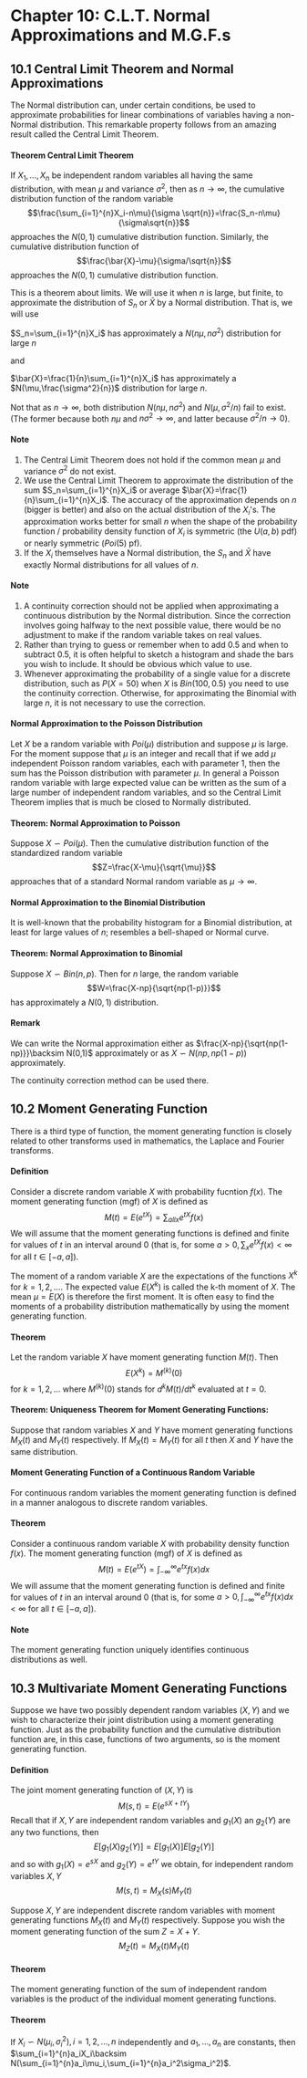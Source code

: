 # Chapter 10: C.L.T. Normal Approximations and M.G.F.s

## 10.1 Central Limit Theorem and Normal Approximations

The Normal distribution can, under certain conditions, be used to approximate probabilities for linear combinations of variables having a non-Normal distribution. This remarkable property follows from an amazing result called the Central Limit Theorem.

#### Theorem Central Limit Theorem

If $X_1,...,X_n$ be independent random variables all having the same distribution, with mean $\mu$ and variance $\sigma^2$, then as $n\rightarrow \infty$, the cumulative distribution function of the random variable
$$\frac{\sum_{i=1}^{n}X_i-n\mu}{\sigma \sqrt{n}}=\frac{S_n-n\mu}{\sigma\sqrt{n}}$$
approaches the $N(0,1)$ cumulative distribution function. Similarly, the cumulative distribution function of
$$\frac{\bar{X}-\mu}{\sigma/\sqrt{n}}$$
approaches the $N(0,1)$ cumulative distribution function.

This is a theorem about limits. We will use it when $n$ is large, but finite, to approximate the distribution of $S_n$ or $\bar{X}$ by a Normal distribution. That is, we will use 

$S_n=\sum_{i=1}^{n}X_i$ has approximately a $N(n\mu, n\sigma^2)$ distribution for large $n$

and

$\bar{X}=\frac{1}{n}\sum_{i=1}^{n}X_i$ has approximately a $N(\mu,\frac{\sigma^2}{n})$ distribution for large $n$.

Not that as $n\rightarrow \infty$, both distribution $N(n\mu,n\sigma^2)$ and $N(\mu,\sigma^2/n)$ fail to exist. (The former because both $n\mu$ and $n\sigma^2\rightarrow\infty$, and latter because $\sigma^2/n\rightarrow 0$).

#### Note
1.	The Central Limit Theorem does not hold if the common mean $\mu$ and variance $\sigma^2$ do not exist.
2.	We use the Central Limit Theorem to approximate the distribution of the sum $S_n=\sum_{i=1}^{n}X_i$ or average $\bar{X}=\frac{1}{n}\sum_{i=1}^{n}X_i$. The accuracy of the approximation depends on $n$ (bigger is better) and also on the actual distribution of the $X_i$'s. The approximation works better for small $n$ when the shape of the probability function / probability density function of $X_i$ is symmetric (the $U(a,b)$ pdf) or nearly symmetric ($Poi(5)$ pf).
3.	 If the $X_i$ themselves have a Normal distribution, the $S_n$ and $\bar{X}$ have exactly Normal distributions for all values of $n$.

#### Note
1.	A continuity correction should not be applied when approximating a continuous distribution by the Normal distribution. Since the correction involves going halfway to the next possible value, there would be no adjustment to make if the random variable takes on real values.
2.	Rather than trying to guess or remember when to add 0.5 and when to subtract 0.5, it is often helpful to sketch a histogram and shade the bars you wish to include. It should be obvious which value to use.
3.	Whenever approximating the probability of a single value for a discrete distribution, such as $P(X=50)$ when $X$ is $Bin(100,0.5)$ you need to use the continuity correction. Otherwise, for approximating the Binomial with large $n$, it is not necessary to use the correction.

#### Normal Approximation to the Poisson Distribution

Let $X$ be a random variable with $Poi(\mu)$ distribution and suppose $\mu$ is large. For the moment suppose that $\mu$ is an integer and recall that if we add $\mu$ independent Poisson random variables, each with parameter 1, then the sum has the Poisson distribution with parameter $\mu$. In general a Poisson random variable with large expected value can be written as the sum of a large number of independent random variables, and so the Central Limit Theorem implies that is much be closed to Normally distributed.

#### Theorem: Normal Approximation to Poisson

Suppose $X\backsim Poi(\mu)$. Then the cumulative distribution function of the standardized random variable
$$Z=\frac{X-\mu}{\sqrt{\mu}}$$
approaches that of a standard Normal random variable as $\mu\rightarrow\infty$.

#### Normal Approximation to the Binomial Distribution

It is well-known that the probability histogram for a Binomial distribution, at least for large values of $n$; resembles a bell-shaped or Normal curve.

#### Theorem: Normal Approximation to Binomial

Suppose $X\backsim Bin(n,p)$. Then for $n$ large, the random variable
$$W=\frac{X-np}{\sqrt{np(1-p)}}$$
has approximately a $N(0,1)$ distribution.

#### Remark

We can write the Normal approximation either as $\frac{X-np}{\sqrt{np(1-np)}}\backsim N(0,1)$ approximately or as $X\backsim N(np,np(1-p))$ approximately.

The continuity correction method can be used there.

## 10.2 Moment Generating Function

There is a third type of function, the moment generating function is closely related to other transforms used in mathematics, the Laplace and Fourier transforms.

#### Definition

Consider a discrete random variable $X$ with probability fucntion $f(x)$. The moment generating function (mgf) of $X$ is defined as
$$M(t)=E(e^{tX})=\sum_{all x}e^{tX}f(x)$$
We will assume that the moment generating functions is defined and finite for values of $t$ in an interval around 0 (that is, for some $a>0,\sum_{x}e^{tX}f(x)<\infty$ for all $t\in[-a,a]$).

The moment of a random variable $X$  are the expectations of the functions $X^k$ for $k=1,2,...$. The expected value $E(X^k)$ is called the k-th moment of $X$. The mean $\mu=E(X)$ is therefore the first moment. It is often easy to find the moments of a probability distribution mathematically by using the moment generating function.

#### Theorem

Let the random variable $X$ have moment generating function $M(t)$. Then
$$E(X^k)=M^{(k)}(0)$$ for $k=1,2,...$
where $M^{(k)}(0)$ stands for $d^kM(t)/dt^k$ evaluated at $t=0$.

#### Theorem: Uniqueness Theorem for Moment Generating Functions:

Suppose that random variables $X$ and $Y$ have moment generating functions $M_X(t)$ and $M_Y(t)$ respectively. If $M_X(t)=M_Y(t)$ for all $t$ then $X$ and $Y$ have the same distribution.

#### Moment Generating Function of a Continuous Random Variable

For continuous random variables the moment generating function is defined in a manner analogous to discrete random variables.

#### Theorem

Consider a continuous random variable $X$ with probability density function $f(x)$. The moment generating function (mgf) of $X$ is defined as
$$M(t)=E(e^{tX})=\int_{-\infty}^{\infty}e^{tx}f(x)dx$$
We will assume that the moment generating function is defined and finite for values of $t$ in an interval around $0$ (that is, for some $a>0,\int_{-\infty}^{\infty}e^{tx}f(x)dx<\infty$ for all $t\in[-a,a]$).

#### Note

The moment generating function uniquely identifies continuous distributions as well.

## 10.3 Multivariate Moment Generating Functions

Suppose we have two possibly dependent random variables $(X, Y)$ and we wish to characterize their joint distribution using a moment generating function. Just as the probability function and the cumulative distribution function are, in this case, functions of two arguments, so is the moment generating function.

#### Definition

The joint moment generating function of $(X,Y)$ is
$$M(s,t)=E(e^{sX+tY})$$
Recall that if $X,Y$ are independent random variables and $g_1(X)$ an $g_2(Y)$ are any two functions, then
$$E[g_1(X)g_2(Y)]=E[g_1(X)]E[g_2(Y)]$$
and so with $g_1(X)=e^{sX}$ and $g_2(Y)=e^{tY}$ we obtain, for independent random variables $X, Y$
$$M(s,t)=M_X(s)M_Y(t)$$

Suppose $X,Y$ are independent discrete random variables with moment generating functions $M_X(t)$ and $M_Y(t)$ respectively. Suppose you wish the moment generating function of the sum $Z=X+Y$. 
$$M_Z(t)=M_X(t)M_Y(t)$$

#### Theorem

The moment generating function of the sum of independent random variables is the product of the individual moment generating functions.

#### Theorem

If $X_i\backsim N(\mu_i,\sigma_i^2),i=1,2,...,n$ independently and $a_1,...,a_n$ are constants, then $\sum_{i=1}^{n}a_iX_i\backsim N(\sum_{i=1}^{n}a_i\mu_i,\sum_{i=1}^{n}a_i^2\sigma_i^2)$.

